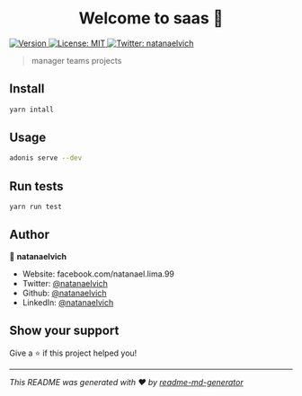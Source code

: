 <h1 align="center">Welcome to saas 👋</h1>
<p>
  <a href="https://www.npmjs.com/package/saas" target="_blank">
    <img alt="Version" src="https://img.shields.io/npm/v/saas.svg">
  </a>
  <a href="#" target="_blank">
    <img alt="License: MIT" src="https://img.shields.io/badge/License-MIT-yellow.svg" />
  </a>
  <a href="https://twitter.com/natanaelvich" target="_blank">
    <img alt="Twitter: natanaelvich" src="https://img.shields.io/twitter/follow/natanaelvich.svg?style=social" />
  </a>
</p>

> manager teams projects

## Install

```sh
yarn intall
```

## Usage

```sh
adonis serve --dev
```

## Run tests

```sh
yarn run test
```

## Author

👤 **natanaelvich**

* Website: facebook.com/natanael.lima.99
* Twitter: [@natanaelvich](https://twitter.com/natanaelvich)
* Github: [@natanaelvich](https://github.com/natanaelvich)
* LinkedIn: [@natanaelvich](https://linkedin.com/in/natanaelvich)

## Show your support

Give a ⭐️ if this project helped you!

***
_This README was generated with ❤️ by [readme-md-generator](https://github.com/kefranabg/readme-md-generator)_